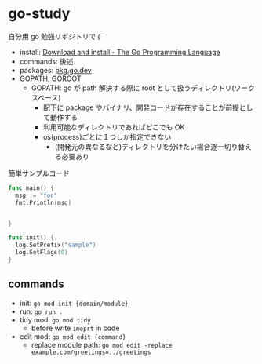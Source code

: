 # go-study

自分用 go 勉強リポジトリです

- install: [Download and install - The Go Programming Language](https://golang.org/doc/install)
- commands: 後述
- packages: [pkg.go.dev](https://pkg.go.dev/)
- GOPATH, GOROOT
  - GOPATH: go が path 解決する際に root として扱うディレクトリ(ワークスペース)
    - 配下に package やバイナリ、開発コードが存在することが前提として動作する
    - 利用可能なディレクトリであればどこでも OK
    - os(process)ごとに１つしか指定できない
      - (開発元の異なるなど)ディレクトリを分けたい場合逐一切り替える必要あり

簡単サンプルコード

```go
func main() {
  msg := "foo"
  fmt.Println(msg)


}

func init() {
  log.SetPrefix("sample")
  log.SetFlags(0)
}
```

## commands

- init: `go mod init {domain/module}`
- run: `go run .`
- tidy mod: `go mod tidy`
  - before write `imoprt` in code
- edit mod: `go mod edit {command}`
  - replace module path: `go mod edit -replace example.com/greetings=../greetings`

